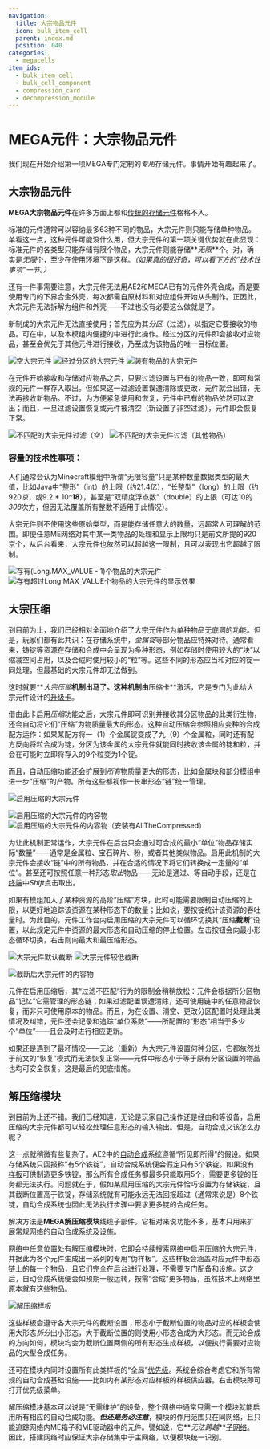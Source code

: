 ```yaml
---
navigation:
  title: 大宗物品元件
  icon: bulk_item_cell
  parent: index.md
  position: 040
categories:
  - megacells
item_ids:
  - bulk_item_cell
  - bulk_cell_component
  - compression_card
  - decompression_module
---
```


# MEGA元件：大宗物品元件

我们现在开始介绍第一项MEGA专门定制的*专用*存储元件。事情开始有趣起来了。

## 大宗物品元件

<Row>
  <ItemImage id="bulk_cell_component" scale="3" />
  <ItemImage id="bulk_item_cell" scale="3" />
</Row>

**MEGA大宗物品元件**在许多方面上都和[传统的存储元件](ae2:items-blocks-machines/storage_cells.md)格格不入。

标准的元件通常可以容纳最多63种不同的物品，大宗元件则只能存储单种物品。单看这一点，这种元件可能没什么用，但大宗元件的第一项关键优势就在此显现：标准元件的各类型只能存储有限个物品，大宗元件则能存储**_无限_**个。对，确实是*无限*个，至少在使用环境下是这样。*（如果真的很好奇，可以看下方的“技术性事项”一节。）*

还有一件事需要注意，大宗元件无法用AE2和MEGA已有的元件外壳合成，而是要使用专门的下界合金外壳，每次都需自原材料和对应组件开始从头制作。正因此，大宗元件无法拆解为组件和外壳——不过也没有必要这么做就是了。

<Row>
  <RecipeFor id="bulk_cell_component" />
  <RecipeFor id="bulk_item_cell" />
</Row>

新制成的大宗元件无法直接使用；首先应为其*分区*（过滤），以指定它要接收的物品。可在<ItemLink id="ae2:cell_workbench" />中，以及本模组内便捷的<ItemLink id="portable_cell_workbench" />中进行此操作。经过分区的元件即会接收对应物品，甚至会优先于其他元件进行接收，乃至成为该物品的唯一目标位置。

![空大宗元件](assets/diagrams/bulk_cell_empty.png)
![经过分区的大宗元件](assets/diagrams/bulk_cell_partitioned.png)
![装有物品的大宗元件](assets/diagrams/bulk_cell_with_contents.png)

在元件开始接收和存储对应物品之后，只要过滤设置与已有的物品一致，即可和常规的元件一样存入取出。但如果这一过滤设置误遭清除或更改，元件就会出错，无法再接收新物品。不过，为方便紧急使用和恢复，元件中已有的物品依然可以取出；而且，一旦过滤设置恢复或元件被清空（新设置了非空过滤），元件即会恢复正常。

![不匹配的大宗元件过滤（空）](assets/diagrams/bulk_cell_mismatch_1.png)
![不匹配的大宗元件过滤（其他物品）](assets/diagrams/bulk_cell_mismatch_2.png)

### 容量的技术性事项：

人们通常会认为Minecraft模组中所谓“无限容量”只是某种数量数据类型的最大值，比如Java中“整形”（int）的上限（约21.4亿），“长整型”（long）的上限（约920*京*，或9.2 \* 10^**18**），甚至是“双精度浮点数”（double）的上限（可达10的*308*次方，但因无法覆盖所有整数不适用于此情况）。

大宗元件则不使用这些原始类型，而是能存储任意大的数量，远超常人可理解的范围。即便任意ME网络对其中某一类物品的处理和显示上限均只是前文所提的920京个，从后台看来，大宗元件也依然可以超越这一限制，且可以表现出它超越了限制。

![存有(Long.MAX_VALUE - 1)个物品的大宗元件](assets/diagrams/bulk_cell_max_count_1.png)
![存有超过Long.MAX_VALUE个物品的大宗元件的显示效果](assets/diagrams/bulk_cell_max_count_2.png)

## 大宗压缩

<Row>
  <ItemImage id="compression_card" scale="3" />
</Row>

到目前为止，我们已经相对全面地介绍了大宗元件作为单种物品无底洞的功能。但是，玩家们都有此共识：在存储系统中，*金属锭*等部分物品应特殊对待。通常看来，铸锭等资源在存储和合成中会呈现为多种形态，例如存储时使用较大的“块”以缩减空间占用，以及合成时使用较小的“粒”等。这些不同的形态应当和对应的锭一同处理，但最基础的大宗元件却无法做到。

这时就要**_大宗压缩_**机制出马了。这种机制由**压缩卡**激活，它是专门为此给大宗元件设计的[升级卡](ae2:items-blocks-machines/upgrade_cards.md)。

<RecipeFor id="compression_card" />

借由此卡启用*压缩*功能之后，大宗元件即可识别并接收其分区物品的此类衍生物，还会自动将它们“压缩”为物质量最大的形态。这种自动压缩会参照相应变种的合成配方运作：如果某配方将一（1）个金属锭变成了九（9）个金属粒，同时还有配方反向将粒合成为锭，分区为该金属的大宗元件就能同时接收该金属的锭和粒，并会在可能时立即将存入的9个粒变为1个锭。

而且，自动压缩功能还会扩展到*所有*物质量更大的形态，比如金属块和部分模组中进一步“压缩”的产物。所有这些都视作一长串形态“链”统一管理。

![启用压缩的大宗元件](assets/diagrams/bulk_cell_compressed_1.png)

![启用压缩的大宗元件的内容物](assets/diagrams/bulk_cell_compressed_2.png)
![启用压缩的大宗元件的内容物（安装有AllTheCompressed）](assets/diagrams/bulk_cell_compressed_3.png)

为让此机制正常运作，大宗元件在后台只会通过可合成的最小“单位”物品存储实际“数量”——通常是金属粒、宝石碎片、粉，或者其他类似物品。启用此机制的大宗元件会接收“链”中的所有物品，并在合适的情况下将它们转换成一定量的“单位”。甚至还可按照任意一种形态*取出*物品——无论是通过<ItemLink id="ae2:import_bus" />、<ItemLink id="ae2:export_bus" />等自动手段，还是在[终端](ae2:items-blocks-machines/terminals.md)中*Shift*点击取出。

如果有模组加入了某种资源的高阶“压缩”方块，此时可能需要限制自动压缩的上限，以更好地追踪该资源在某种形态下的数量；比如说，要按锭统计该资源的吞吐量时。为此目的，元件工作台内启用压缩的大宗元件可以循环切换其“压缩**截断**”设置，以此规定元件中资源的最大形态和自动压缩的停止位置。左击按钮会向最小形态循环切换，右击则向最大和最压缩形态。

![大宗元件默认截断](assets/diagrams/bulk_cell_cutoff_1.png)
![大宗元件较低截断](assets/diagrams/bulk_cell_cutoff_2.png)

![截断后大宗元件的内容物](assets/diagrams/bulk_cell_cutoff_3.png)

元件在启用压缩后，其“过滤不匹配”行为的限制会稍稍放松：元件会根据所分区物品“记忆”它需管理的形态链；如果过滤配置误遭清除，还可使用链中的任意物品恢复，而非只可使用原本的物品。而且，为在设置、清空、更改分区配置时处理此类情况及纠错，元件还会记录和追踪“单位系数”——所配置的“形态”相当于多少个“单位”——且会及时进行相应更新。

如果还是遇到了最坏情况——无论（重新）为大宗元件设置何种分区，它都依然处于前文的“恢复”模式而无法恢复正常——元件中形态小于等于原有分区设置的物品也均可安全恢复。这是最后的兜底措施。

## 解压缩模块

<GameScene zoom="8" background="transparent">
  <ImportStructure src="assets/assemblies/decompression_module.snbt" />
  <IsometricCamera yaw="195" pitch="10" />
</GameScene>

到目前为止还不错。我们已经知道，无论是玩家自己操作还是经由<ItemLink id="ae2:import_bus" />和<ItemLink id="ae2:export_bus" />等设备，启用压缩的大宗元件都可以轻松处理任意形态的输入输出。但是，自动合成又该怎么办呢？

这一点就稍微有些复杂了。AE2中的[自动合成](ae2:ae2-mechanics/autocrafting.md)系统遵循“所见即所得”的假设。如果存储系统只回报称“有5个铁锭”，自动合成系统便会假定只有5个铁锭。如果没有[样板](ae2:ae2-mechanics/autocrafting.md#样板)可供制造更多铁锭，那么所有合成任务都最多只能取用5个，需要更多锭的任务都无法执行。问题就在于，假如某启用压缩的大宗元件恰巧设置为存储铁锭，且其截断位置高于铁锭，存储系统就有可能永远无法回报超过（通常来说是）8个铁锭，自动合成系统也因此无法执行步骤中要求更多锭的合成任务。

解决方法是**MEGA解压缩模块**线缆子部件。它相对来说功能不多，基本只用来扩展常规网络的自动合成系统及设施。

<RecipeFor id="decompression_module" />

网络中任意位置处有解压缩模块时，它即会持续搜索网络中启用压缩的大宗元件，并据此为各个元件生成出一系列的专用“伪样板”。这些样板会涵盖对应元件中形态链上的每一个物品，且它们完全在后台进行处理，不需要专门配备<ItemLink id="ae2:pattern_provider" />和<ItemLink id="ae2:molecular_assembler" />设施。这之后，自动合成系统便会如预期一般运转，按需“合成”更多物品，虽然技术上网络里原本就有这些物品。

![解压缩样板](assets/diagrams/bulk_cell_decompression.png)

这些样板会遵守各大宗元件的截断设置；形态小于截断位置的物品对应的样板会使用大形态*拆分*出小形态，大于截断位置的则使用小形态合成为大形态。而无论合成的方向如何，模块均会为截断位置两侧的所有形态生成样板，以便执行需要对应物品的大型合成任务。

还可在模块内同时设置所有此类样板的“全局”[优先级](ae2:ae2-mechanics/autocrafting.md#优先级)。系统会综合考虑它和所有常规的自动合成基础设施——比如内有某形态对应样板的样板供应器。右击模块即可打开优先级菜单。

解压缩模块基本可以说是“无需维护”的设备，整个网络中通常只需一个模块就能启用所有相应的自动合成功能。**_但还是务必注意_**，模块的作用范围只在同网络，且只能追踪网络内ME箱子和ME驱动器中的元件。譬如说，它**_无法跨越_**[子网络](ae2:ae2-mechanics/subnetworks.md)。因此，搭建网络时应保证大宗存储集中于主网络，以便模块统一识别。
